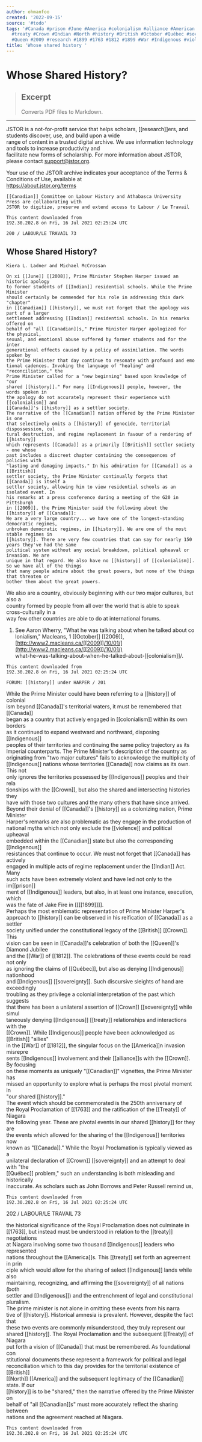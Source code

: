 ```yaml
---
author: ohmanfoo
created: '2022-09-15'
source: '#todo'
tags: '#Canada #prison #June #America #colonialism #alliance #American #Treaty #2008
  #treaty #Crown #Indian #North #history #British #October #Québec #sovereignty #Canadian
  #Queen #2009 #research #1899 #1763 #1812 #1899 #War #Indigenous #violence '
title: 'Whose shared history '
---
```


# Whose Shared History?

> ## Excerpt
> 
> Converts PDF files to Markdown.

---

JSTOR is a not-for-profit service that helps scholars, [[research]]ers, and students discover, use, and build upon a wide  
range of content in a trusted digital archive. We use information technology and tools to increase productivity and  
facilitate new forms of scholarship. For more information about JSTOR, please contact support@jstor.org.

Your use of the JSTOR archive indicates your acceptance of the Terms & Conditions of Use, available at  
https://about.jstor.org/terms

```
[[Canadian]] Committee on Labour History and Athabasca University Press are collaborating with
JSTOR to digitize, preserve and extend access to Labour / Le Travail
```

```
This content downloaded from
192.30.202.8 on Fri, 16 Jul 2021 02:25:24 UTC
```

```
200 / LABOUR/LE TRAVAIL 73
```

## Whose Shared History?

```
Kiera L. Ladner and Michael McCrossan
```

```
On xi [[June]] [[2008]], Prime Minister Stephen Harper issued an historic apology
to former students of [[Indian]] residential schools. While the Prime Minister
should certainly be commended for his role in addressing this dark "chapter"
in [[Canadian]] [[history]], we must not forget that the apology was part of a larger
settlement addressing [[Indian]] residential schools. In his remarks offered on
behalf of "all [[Canadian]]s," Prime Minister Harper apologized for the physical,
sexual, and emotional abuse suffered by former students and for the inter
generational effects caused by a policy of assimilation. The words spoken by
the Prime Minister that day continue to resonate with profound and emo
tional cadences. Invoking the language of "healing" and "reconciliation," the
Prime Minister called for a "new beginning" based upon knowledge of "our
shared [[history]]." For many [[Indigenous]] people, however, the words spoken in
the apology do not accurately represent their experience with [[colonialism]] and
[[Canada]]'s [[history]] as a settler society.
The narrative of the [[Canadian]] nation offered by the Prime Minister is one
that selectively omits a [[history]] of genocide, territorial dispossession, cul
tural destruction, and regime replacement in favour of a rendering of [[history]]
which represents [[Canada]] as a primarily [[British]] settler society - one whose
past includes a discreet chapter containing the consequences of policies with
"lasting and damaging impacts." In his admiration for [[Canada]] as a [[British]]
settler society, the Prime Minister continually forgets that [[Canada]] is itself a
settler society, allowing him to view residential schools as an isolated event. In
his remarks at a press conference during a meeting of the G20 in Pittsburgh
in [[2009]], the Prime Minister said the following about the [[history]] of [[Canada]]:
We are a very large country... we have one of the longest-standing democratic regimes,
unbroken democratic regimes, in [[history]]. We are one of the most stable regimes in
[[history]]. There are very few countries that can say for nearly 150 years they've had the same
political system without any social breakdown, political upheaval or invasion. We are
unique in that regard. We also have no [[history]] of [[colonialism]]. So we have all of the things
that many people admire about the great powers, but none of the things that threaten or
bother them about the great powers.
```

We also are a country, obviously beginning with our two major cultures, but also a  
country formed by people from all over the world that is able to speak cross-culturally in a  
way few other countries are able to do at international forums.

1. See Aaron Wherry, "What he was talking about when he talked about co  
   lonialism," Macleans, 1 [[October]] [[2009]], [http://www2.macleans.ca/[[2009]]/10/01/](http://www2.macleans.ca/[[2009]]/10/01/)  
   what-he-was-talking-about-when-he-talked-about-[[colonialism]]/.

```
This content downloaded from
192.30.202.8 on Fri, 16 Jul 2021 02:25:24 UTC
```

```
FORUM: [[history]] under HARPER / 201
```

While the Prime Minister could have been referring to a [[history]] of colonial  
ism beyond [[Canada]]'s territorial waters, it must be remembered that [[Canada]]  
began as a country that actively engaged in [[colonialism]] within its own borders  
as it continued to expand westward and northward, disposing [[Indigenous]]  
peoples of their territories and continuing the same policy trajectory as its  
Imperial counterparts. The Prime Minister's description of the country as  
originating from "two major cultures" fails to acknowledge the multiplicity of  
[[Indigenous]] nations whose territories [[Canada]] now claims as its own. This not  
only ignores the territories possessed by [[Indigenous]] peoples and their rela  
tionships with the [[Crown]], but also the shared and intersecting histories they  
have with those two cultures and the many others that have since arrived.  
Beyond their denial of [[Canada]]'s [[history]] as a colonizing nation, Prime Minister  
Harper's remarks are also problematic as they engage in the production of  
national myths which not only exclude the [[violence]] and political upheaval  
embedded within the [[Canadian]] state but also the corresponding [[Indigenous]]  
resistances that continue to occur. We must not forget that [[Canada]] has actively  
engaged in multiple acts of regime replacement under the [[Indian]] Act. Many  
such acts have been extremely violent and have led not only to the im[[prison]]  
ment of [[Indigenous]] leaders, but also, in at least one instance, execution, which  
was the fate of Jake Fire in [[[[1899]]]].  
Perhaps the most emblematic representation of Prime Minister Harper's  
approach to [[history]] can be observed in his reification of [[Canada]] as a settler  
society unified under the constitutional legacy of the [[British]] [[Crown]]. This  
vision can be seen in [[Canada]]'s celebration of both the [[Queen]]'s Diamond Jubilee  
and the [[War]] of [[1812]]. The celebrations of these events could be read not only  
as ignoring the claims of [[Québec]], but also as denying [[Indigenous]] nationhood  
and [[Indigenous]] [[sovereignty]]. Such discursive sleights of hand are exceedingly  
troubling as they privilege a colonial interpretation of the past which suggests  
that there has been a unilateral assertion of [[Crown]] [[sovereignty]] while simul  
taneously denying [[Indigenous]] [[treaty]] relationships and interactions with the  
[[Crown]]. While [[Indigenous]] people have been acknowledged as [[British]] "allies"  
in the [[War]] of [[1812]], the singular focus on the [[America]]n invasion misrepre  
sents [[Indigenous]] involvement and their [[alliance]]s with the [[Crown]]. By focusing  
on these moments as uniquely "[[Canadian]]" vignettes, the Prime Minister has  
missed an opportunity to explore what is perhaps the most pivotal moment in  
"our shared [[history]]."  
The event which should be commemorated is the 250th anniversary of  
the Royal Proclamation of [[1763]] and the ratification of the [[Treaty]] of Niagara  
the following year. These are pivotal events in our shared [[history]] for they are  
the events which allowed for the sharing of the [[Indigenous]] territories now  
known as "[[Canada]]." While the Royal Proclamation is typically viewed as a  
unilateral declaration of [[Crown]] [[sovereignty]] and an attempt to deal with "the  
[[Québec]] problem," such an understanding is both misleading and historically  
inaccurate. As scholars such as John Borrows and Peter Russell remind us,

```
This content downloaded from
192.30.202.8 on Fri, 16 Jul 2021 02:25:24 UTC
```

202 / LABOUR/LE TRAVAIL 73

the historical significance of the Royal Proclamation does not culminate in  
[[1763]], but instead must be understood in relation to the [[treaty]] negotiations  
at Niagara involving some two thousand [[Indigenous]] leaders who represented  
nations throughout the [[America]]s. This [[treaty]] set forth an agreement in prin  
ciple which would allow for the sharing of select [[Indigenous]] lands while also  
maintaining, recognizing, and affirming the [[sovereignty]] of all nations (both  
settler and [[Indigenous]]) and the entrenchment of legal and constitutional  
pluralism.  
The prime minister is not alone in omitting these events from his narra  
tive of [[history]]. Historical amnesia is prevalent. However, despite the fact that  
these two events are commonly misunderstood, they truly represent our  
shared [[history]]. The Royal Proclamation and the subsequent [[Treaty]] of Niagara  
put forth a vision of [[Canada]] that must be remembered. As foundational con  
stitutional documents these represent a framework for political and legal  
reconciliation which to this day provides for the territorial existence of [[British]]  
[[North]] [[America]] and the subsequent legitimacy of the [[Canadian]] state. If our  
[[history]] is to be "shared," then the narrative offered by the Prime Minister on  
behalf of "all [[Canadian]]s" must more accurately reflect the sharing between  
nations and the agreement reached at Niagara.

```
This content downloaded from
192.30.202.8 on Fri, 16 Jul 2021 02:25:24 UTC
```
